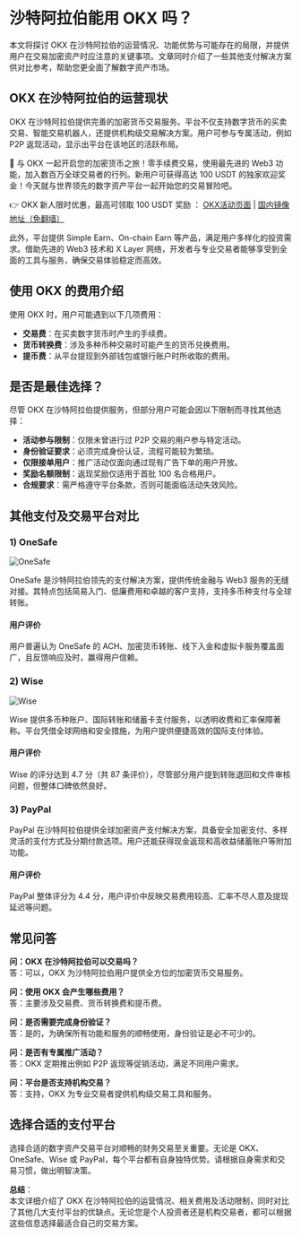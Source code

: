 # 沙特阿拉伯能用 OKX 吗？

本文将探讨 OKX 在沙特阿拉伯的运营情况、功能优势与可能存在的局限，并提供用户在交易加密资产时应注意的关键事项。文章同时介绍了一些其他支付解决方案供对比参考，帮助您更全面了解数字资产市场。

## OKX 在沙特阿拉伯的运营现状

OKX 在沙特阿拉伯提供完善的加密货币交易服务。平台不仅支持数字货币的买卖交易、智能交易机器人，还提供机构级交易解决方案。用户可参与专属活动，例如 P2P 返现活动，显示出平台在该地区的活跃布局。

🚀 与 OKX 一起开启您的加密货币之旅！零手续费交易，使用最先进的 Web3 功能，加入数百万全球交易者的行列。新用户可获得高达 100 USDT 的独家欢迎奖金！今天就与世界领先的数字资产平台一起开始您的交易冒险吧。

👉 OKX 新人限时优惠，最高可领取 100 USDT 奖励 ： [OKX活动页面](https://bit.ly/OKXe) | [国内镜像地址（免翻墙）](https://bit.ly/okX)

此外，平台提供 Simple Earn、On-chain Earn 等产品，满足用户多样化的投资需求。借助先进的 Web3 技术和 X Layer 网络，开发者与专业交易者能够享受到全面的工具与服务，确保交易体验稳定而高效。

## 使用 OKX 的费用介绍

使用 OKX 时，用户可能遇到以下几项费用：

- **交易费**：在买卖数字货币时产生的手续费。
- **货币转换费**：涉及多种币种交易时可能产生的货币兑换费用。
- **提币费**：从平台提现到外部钱包或银行账户时所收取的费用。

## 是否是最佳选择？

尽管 OKX 在沙特阿拉伯提供服务，但部分用户可能会因以下限制而寻找其他选择：

- **活动参与限制**：仅限未曾进行过 P2P 交易的用户参与特定活动。
- **身份验证要求**：必须完成身份认证，流程可能较为繁琐。
- **仅限接单用户**：推广活动仅面向通过现有广告下单的用户开放。
- **奖励名额限制**：返现奖励仅适用于首批 100 名合格用户。
- **合规要求**：需严格遵守平台条款，否则可能面临活动失效风险。

## 其他支付及交易平台对比

### 1) OneSafe

![OneSafe](https://www.jmhbdh.com/wp-content/img/853290299029554.webp)

OneSafe 是沙特阿拉伯领先的支付解决方案，提供传统金融与 Web3 服务的无缝对接。其特点包括简易入门、低廉费用和卓越的客户支持，支持多币种支付与全球转账。

#### 用户评价

用户普遍认为 OneSafe 的 ACH、加密货币转账、线下入金和虚拟卡服务覆盖面广，且反馈响应及时，赢得用户信赖。

### 2) Wise

![Wise](https://www.jmhbdh.com/wp-content/img/9483566143.webp)

Wise 提供多币种账户、国际转账和储蓄卡支付服务，以透明收费和汇率保障著称。平台凭借全球网络和安全措施，为用户提供便捷高效的国际支付体验。

#### 用户评价

Wise 的评分达到 4.7 分（共 87 条评价），尽管部分用户提到转账退回和文件审核问题，但整体口碑依然良好。

### 3) PayPal



PayPal 在沙特阿拉伯提供全球加密资产支付解决方案，具备安全加密支付、多样灵活的支付方式及分期付款选项。用户还能获得现金返现和高收益储蓄账户等附加功能。

#### 用户评价

PayPal 整体评分为 4.4 分，用户评价中反映交易费用较高、汇率不尽人意及提现延迟等问题。

## 常见问答

**问：OKX 在沙特阿拉伯可以交易吗？**  
答：可以，OKX 为沙特阿拉伯用户提供全方位的加密货币交易服务。

**问：使用 OKX 会产生哪些费用？**  
答：主要涉及交易费、货币转换费和提币费。

**问：是否需要完成身份验证？**  
答：是的，为确保所有功能和服务的顺畅使用，身份验证是必不可少的。

**问：是否有专属推广活动？**  
答：OKX 定期推出例如 P2P 返现等促销活动，满足不同用户需求。

**问：平台是否支持机构交易？**  
答：支持，OKX 为专业交易者提供机构级交易工具和服务。

## 选择合适的支付平台

选择合适的数字资产交易平台对顺畅的财务交易至关重要。无论是 OKX、OneSafe、Wise 或 PayPal，每个平台都有自身独特优势。请根据自身需求和交易习惯，做出明智决策。

**总结**：  
本文详细介绍了 OKX 在沙特阿拉伯的运营情况、相关费用及活动限制，同时对比了其他几大支付平台的优缺点。无论您是个人投资者还是机构交易者，都可以根据这些信息选择最适合自己的交易方案。